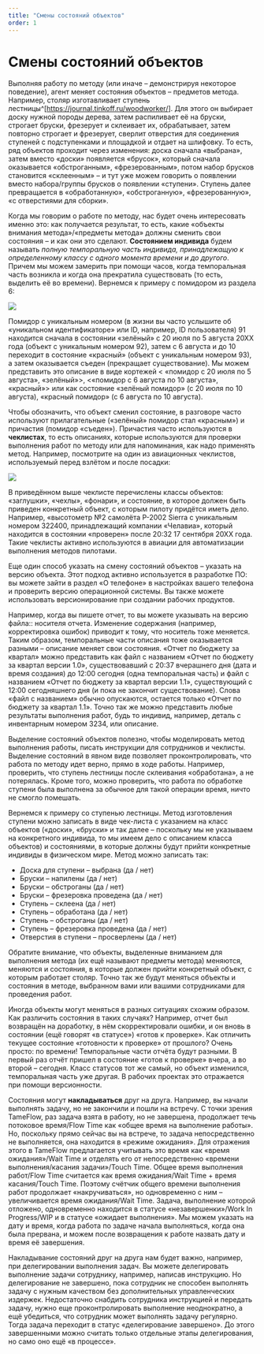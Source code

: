 ```yaml
---
title: "Смены состояний объектов"
order: 1
---
```


# Смены состояний объектов

Выполняя работу по методу (или иначе – демонстрируя некоторое поведение), агент меняет состояния объектов – предметов метода. Например, столяр изготавливает ступень лестницы^[<https://journal.tinkoff.ru/woodworker/>]. Для этого он выбирает доску нужной породы дерева, затем распиливает её на бруски, строгает бруски, фрезерует и склеивает их, обрабатывает, затем повторно строгает и фрезерует, сверлит отверстия для соединения ступеней с подступенками и площадкой и отдает на шлифовку. То есть, ряд объектов проходит через изменения: доска сначала «выбрана», затем вместо «доски» появляется «брусок», который сначала оказывается «обстроганным», «фрезерованным», потом набор брусков становится «склеенным» – и тут уже можем говорить о появлении вместо набора/группы брусков о появлении «ступени». Ступень далее превращается в «обработанную», «обстроганную», «фрезерованную», «с отверстиями для сборки».

Когда мы говорим о работе по методу, нас будет очень интересовать именно это: как получается результат, то есть, какие «объекты внимания метода»/«предметы метода» должны сменить свои состояния – и как они это сделают. **Состоянием индивида** будем называть *полную темпоральную часть индивида, принадлежащую к определенному классу с одного момента времени и до другого*. Причем мы можем замерить при помощи часов, когда темпоральная часть возникла и когда она прекратила существовать (то есть, выделить её во времени). Вернемся к примеру с помидором из раздела 6:

![](/ru/rational-work/33.png)

Помидор с уникальным номером (в жизни вы часто услышите об «уникальном идентификаторе» или ID, например, ID пользователя) 91 находится сначала в состоянии «зелёный» с 20 июля по 5 августа 20ХХ года (объект с уникальным номером 92), затем с 6 августа и до 10 переходит в состояние «красный» (объект с уникальным номером 93), а затем оказывается съеден (прекращает существование). Мы можем представить это описание в виде кортежей < «помидор с 20 июля по 5 августа», «зелёный»>, <«помидор с 6 августа по 10 августа», «красный»> или как состояние «зелёный помидор» (с 20 июля по 10 августа), «красный помидор» (с 6 августа по 10 августа).

Чтобы обозначить, что объект сменил состояние, в разговоре часто используют прилагательные («зелёный» помидор стал «красным») и причастия (помидор «съеден»). Причастия часто используются в **чеклистах**, то есть описаниях, которые используются для проверки выполнения работ по методу или для напоминания, как надо применять метод. Например, посмотрите на один из авиационных чеклистов, используемый перед взлётом и после посадки:

![](/ru/rational-work/34.jpg)

В приведённом выше чеклисте перечислены классы объектов: «заглушки», «чехлы», «фонари», и состояние, в которое должен быть приведен конкретный объект, с которым пилоту придётся иметь дело. Например, «высотометр №2 самолёта P-2002 Sierra с уникальным номером 322400, принадлежащий компании «Челавиа», который находится в состоянии «проверен» после 20:32 17 сентября 20ХХ года. Такие чеклисты активно используются в авиации для автоматизации выполнения методов пилотами.

Еще один способ указать на смену состояний объектов – указать на версию объекта. Этот подход активно используется в разработке ПО: вы можете зайти в раздел «О телефоне» в настройках вашего телефона и проверить версию операционной системы. Вы также можете использовать версионирование при создании рабочих продуктов.

Например, когда вы пишете отчет, то вы можете указывать на версию файла:: носителя отчета. Изменение содержания (например, корректировка ошибок) приводит к тому, что носитель тоже меняется. Таким образом, темпоральные части описания тоже оказывается разными – описание меняет свои состояния. «Отчет по бюджету за квартал» можно представить как файл с названием «Отчет по бюджету за квартал версии 1.0», существовавший с 20:37 вчерашнего дня (дата и время создания) до 12:00 сегодня (одна темпоральная часть) и файл с названием «Отчет по бюджету за квартал версии 1.1», существующий с 12:00 сегодняшнего дня (и пока не закончит существование). Слова «файл с названием» обычно опускаются, остается только «Отчет по бюджету за квартал 1.1». Точно так же можно представить любые результаты выполнения работ, будь то индивид, например, деталь с инвентарным номером 3234, или описание.

Выделение состояний объектов полезно, чтобы моделировать метод выполнения работы, писать инструкции для сотрудников и чеклисты. Выделение состояний в явном виде позволяет проконтролировать, что работа по методу идет верно, прямо в ходе работы. Например, проверить, что ступень лестницы после склеивания «обработана», а не потерялась. Кроме того, можно проверить, что работа по обработке ступени была выполнена за обычное для такой операции время, ничто не смогло помешать.

Вернемся к примеру со ступенью лестницы. Метод изготовления ступени можно записать в виде чек-листа с указанием на класс объектов («доски», «бруски» и так далее – поскольку мы не указываем на конкретного индивида, то мы имеем дело с описанием класса объектов) и состояниями, в которые должны будут прийти конкретные индивиды в физическом мире. Метод можно записать так:

* Доска для ступени – выбрана (да / нет)
* Бруски – напилены (да / нет)
* Бруски – обстроганы (да / нет)
* Бруски – фрезеровка проведена (да / нет)
* Ступень – склеена (да / нет)
* Ступень – обработана (да / нет)
* Ступень – обстроганы (да / нет)
* Ступень – фрезеровка проведена (да / нет)
* Отверстия в ступени – просверлены (да / нет)

Обратите внимание, что объекты, выделенные вниманием для выполнения метода (их ещё называют предметы метода) меняются, меняются и состояния, в которые должен прийти конкретный объект, с которым работает столяр. Точно так же будут меняться объекты и состояния в методе, выбранном вами или вашими сотрудниками для проведения работ.

Иногда объекты могут меняться в разных ситуациях схожим образом. Как различить состояния в таких случаях? Например, отчет был возвращён на доработку, в нём скорректировали ошибки, и он вновь в состоянии (ещё говорят «в статусе») «готов к проверке». Как отличить текущее состояние «готовности к проверке» от прошлого? Очень просто: по времени! Темпоральные части отчёта будут разными. В первый раз отчёт пришел в состояние «готов к проверке» вчера, а во второй – сегодня. Класс статусов тот же самый, но объект изменился, темпоральная часть уже другая. В рабочих проектах это отражается при помощи версионности.

Состояния могут **накладываться** друг на друга. Например, вы начали выполнять задачу, но не закончили и пошли на встречу. С точки зрения TameFlow, раз задача взята в работу, но не завершена, продолжает течь потоковое время/Flow Time как «общее время на выполнение работы». Но, поскольку прямо сейчас вы на встрече, то задача непосредственно не выполняется, она находится в «режиме ожидания». Для отражения этого в TameFlow предлагается учитывать это время как «время ожидания»/Wait Time и отделять его от непосредственно «времени выполнения/касания задачи»/Touch Time. Общее время выполнения работ/Flow Time считается как время ожидания/Wait Time + время касания/Touch Time. Поэтому счётчик общего времени выполнения работ продолжает «накручиваться», но одновременно с ним – увеличивается время ожидания/Wait Time. Задача, выполнение которой отложено, одновременно находится в статусе «незавершенки»/Work In Progress/WIP и в статусе «ожидает выполнения». Мы можем указать на дату и время, когда работа по задаче начала выполняться, когда она была прервана, и можем после возвращения к работе назвать дату и время её завершения.

Накладывание состояний друг на друга нам будет важно, например, при делегировании выполнения задач. Вы можете делегировать выполнение задачи сотруднику, например, написав инструкцию. Но делегирование не завершено, пока сотрудник не способен выполнять задачу с нужным качеством без дополнительных управленческих издержек. Недостаточно снабдить сотрудника инструкцией и передать задачу, нужно еще проконтролировать выполнение неоднократно, а ещё убедиться, что сотрудник может выполнять задачу регулярно. Тогда задача переходит в статус «делегирование завершено». До этого завершенными можно считать только отдельные этапы делегирования, но само оно ещё «в процессе».